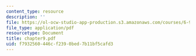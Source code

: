 ```yaml
---
content_type: resource
description: ''
file: https://ol-ocw-studio-app-production.s3.amazonaws.com/courses/6-901-inventions-and-patents-fall-2005/f7932560446cf2390bed7b11bf5cafd3_chapter9.pdf
file_type: application/pdf
resourcetype: Document
title: chapter9.pdf
uid: f7932560-446c-f239-0bed-7b11bf5cafd3
---
```

